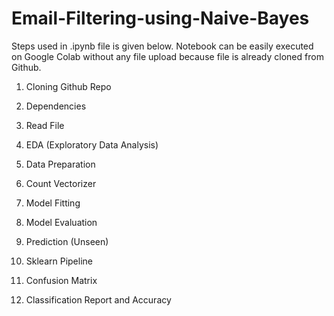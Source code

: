 # Email-Filtering-using-Naive-Bayes

Steps used in .ipynb file is given below. Notebook can be easily executed on Google Colab without any file upload because file is already cloned from Github. 

1. Cloning Github Repo

2. Dependencies

3. Read File

4. EDA (Exploratory Data Analysis)

5. Data Preparation

6. Count Vectorizer

7. Model Fitting

8. Model Evaluation

9. Prediction (Unseen)

10. Sklearn Pipeline

11. Confusion Matrix

12. Classification Report and Accuracy
